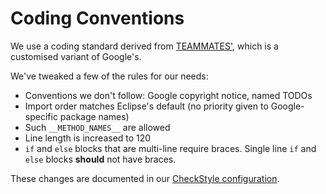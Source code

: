 
# Coding Conventions

We use a coding standard derived from [TEAMMATES'](https://docs.google.com/document/pub?id=1iAESIXM0zSxEa5OY7dFURam_SgLiSMhPQtU0drQagrs&embedded=true), which is a customised variant of Google's.

We've tweaked a few of the rules for our needs:

- Conventions we don't follow: Google copyright notice, named TODOs
- Import order matches Eclipse's default (no priority given to Google-specific package names)
- Such `__METHOD_NAMES__` are allowed
- Line length is increased to 120
- `if` and `else` blocks that are multi-line require braces. Single line `if` and `else` blocks **should** not have braces.

These changes are documented in our [CheckStyle configuration](../config/checkstyle/checkstyle.xml).
